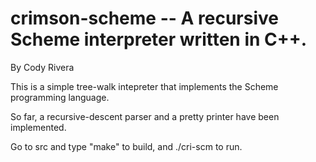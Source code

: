 # crimson-scheme -- A recursive Scheme interpreter written in C++.
By Cody Rivera

This is a simple tree-walk intepreter that implements the Scheme programming language.

So far, a recursive-descent parser and a pretty printer have been implemented.

Go to src and type "make" to build, and ./cri-scm to run.

